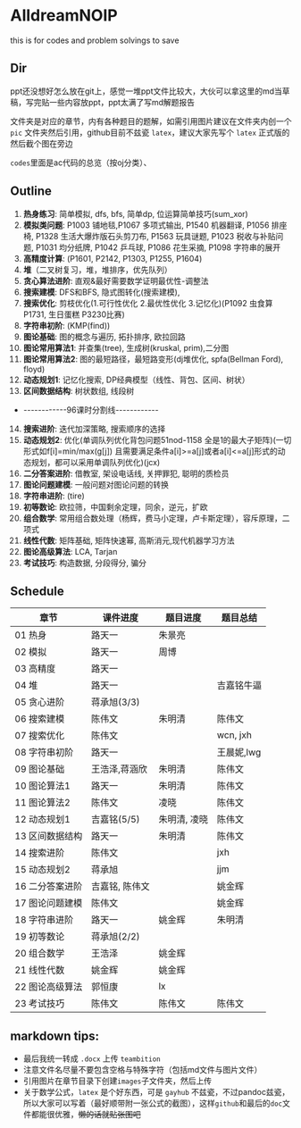 # AlldreamNOIP

this is for codes and problem solvings to save

## Dir

ppt还没想好怎么放在git上，感觉一堆ppt文件比较大，大伙可以拿这里的md当草稿，写完贴一些内容放ppt，ppt太满了写md解题报告

文件夹是对应的章节，内有各种题目的题解，如需引用图片建议在文件夹内创一个 `pic` 文件夹然后引用，github目前不兹瓷 `latex`，建议大家先写个 `latex` 正式版的然后截个图在旁边

`codes`里面是ac代码的总览（按oj分类）、

## Outline

1. **热身练习**: 简单模拟, dfs, bfs, 简单dp, 位运算简单技巧(sum_xor)
2. **模拟类问题**: P1003 铺地毯,P1067 多项式输出, P1540 机器翻译, P1056 排座椅, P1328 生活大爆炸版石头剪刀布, P1563 玩具谜题, P1023 税收与补贴问题, P1031 均分纸牌, P1042 乒乓球, P1086 花生采摘, P1098 字符串的展开
3. **高精度计算**: (P1601, P2142, P1303, P1255, P1604)
4. **堆**（二叉树复习，堆，堆排序，优先队列）
5. **贪心算法进阶**: 直观&最好需要数学证明最优性-调整法
6. **搜索建模**: DFS和BFS, 隐式图转化(搜索建模), 
7. **搜索优化**: 剪枝优化(1.可行性优化  2.最优性优化  3.记忆化)(P1092 虫食算 P1731, 生日蛋糕 P3230比赛)
8. **字符串初阶**: (KMP(find))
9. **图论基础**: 图的概念与遍历, 拓扑排序, 欧拉回路
10. **图论常用算法1**: 并查集(tree), 生成树(kruskal, prim),二分图
11. **图论常用算法2**: 图的最短路径，最短路变形(dj堆优化, spfa(Bellman Ford), floyd)
12. **动态规划1**: 记忆化搜索, DP经典模型（线性、背包、区间、树状）
13. **区间数据结构**: 树状数组, 线段树
- ------------96课时分割线------------
14. **搜索进阶**: 迭代加深策略, 搜索顺序的选择
15. **动态规划2**: 优化(单调队列优化背包问题51nod-1158 全是1的最大子矩阵)(一切形式如f[i]=min/max(g[j]) 且需要满足条件a[i]>=a[j]或者a[i]<=a[j]形式的动态规划，都可以采用单调队列优化)(jcx)
16. **二分答案进阶**: 借教室, 架设电话线, 关押罪犯, 聪明的质检员
17. **图论问题建模**: 一般问题对图论问题的转换
18. **字符串进阶**: (tire)
19. **初等数论**: 欧拉筛，中国剩余定理，同余，逆元，扩欧
20. **组合数学**: 常用组合数处理（杨辉，费马小定理，卢卡斯定理），容斥原理，二项式
21. **线性代数**: 矩阵基础, 矩阵快速幂, 高斯消元,现代机器学习方法
22. **图论高级算法**: LCA, Tarjan
23. **考试技巧**: 构造数据, 分段得分, 骗分


## Schedule

章节|课件进度 | 题目进度 | 题目总结
--- | --- |---| ---
01 热身 | 路天一 | 朱景亮 |
02 模拟 | 路天一 | 周博 |
03 高精度 | 路天一 || | 陈伟文
04 堆 | 路天一 | | 吉嘉铭牛逼
05 贪心进阶 | 蒋承旭(3/3) || | yjh
06 搜索建模 | 陈伟文 | 朱明清 | 陈伟文
07 搜索优化 | 陈伟文 | | wcn, jxh
08 字符串初阶 | 路天一 |  | 王晨妮,lwg
09 图论基础| 王浩泽,蒋涵欣 | 朱明清 | 陈伟文
10 图论算法1 | 路天一 | 朱明清 | 陈伟文
11 图论算法2 | 陈伟文 | 凌晓 | 陈伟文
12 动态规划1 | 吉嘉铭(5/5) | 朱明清, 凌晓 | 陈伟文
13 区间数据结构| 路天一 | 朱明清 | 陈伟文
14 搜索进阶 | 陈伟文 | | jxh
15 动态规划2 | 蒋承旭 | | jjm
16 二分答案进阶 | 吉嘉铭, 陈伟文 || 姚金辉 |
17 图论问题建模 | 陈伟文 | | 姚金辉
18 字符串进阶 | 路天一 | 姚金辉 | 朱明清
19 初等数论 | 蒋承旭(2/2) || | csf
20 组合数学 | 王浩泽 | 姚金辉 |
21 线性代数 | 姚金辉 | 姚金辉 |
22 图论高级算法 | 郭恒康 | lx |
23 考试技巧 | 陈伟文 | 陈伟文 | 陈伟文

## markdown tips:

- 最后我统一转成 `.docx` 上传 `teambition`
- 注意文件名尽量不要包含空格与特殊字符（包括md文件与图片文件）
- 引用图片在章节目录下创建`images`子文件夹，然后上传
- 关于数学公式，`latex` 是个好东西，可是 `gayhub` 不兹瓷，不过pandoc兹瓷，所以大家可以写着（最好顺带附一张公式的截图），这样`github`和最后的`doc`文件都能很优雅，~~懒的话就贴张图吧~~
